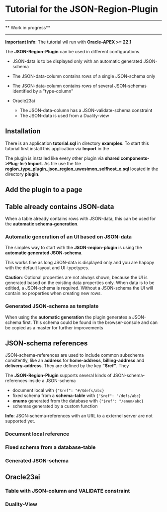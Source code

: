 # Tutorial for the **JSON-Region-Plugin**
---
** Work in progress**

---

**Important Info**:
The tutorial wil run with **Oracle-APEX >= 22.1**


The **JSON-Region-Plugin** can be used in different configurations.

- JSON-data is to be displayed only with an automatic generated JSON-schema
- The JSON-data-column contains rows of a single JSON-schema only
- The JSON-data-column contains rows of several JSON-schemas identified by a "type-column"

- Oracle23ai
  - The JSON-data-column has a JSON-validate-schema constraint
  - The JSON-data is used from a Duality-view


## Installation

There is an application **tutorial.sql** in directory **examples**.
To start this tutorial first install this application via **Import** in the 

The plugin is installed like every other plugin via **shared components->Plug-In->Import**. As file use the file **region_type_plugin_json_region_uwesimon_selfhost_e.sql** located in the directory **plugin**.

## Add the plugin to a page


## Table already contains JSON-data

When a table already contains rows with JSON-data, this can be used for the **automatic schema-generation**.

### Automatic generation of an UI based on JSON-data 

The simples way to start with the **JSON-reqion-plugin** is using the **automatic generated JSON-schema**.

This works fine as long JSON-data is displayed only and you are hapopy with the default layout and UI-typetypes. 

**Caution**:
Optional properties are not always shown, because the UI is generated based on the existing data properties only.
When data is to be editied, a JSON-schema is required.
Without a JSON-schema the UI will contain no properties when creating new rows.

### Generated JSON-schema as template

When using the **automatic generation** the plugin generates a JSON-schema first.
This schema could be found in the browser-console and can be copied as a master for further improvements

## JSON-schema references

JSON-schema-references are used to include common subschema consitently, like an **address** for **home-address**, **billing-address** and **delivery-address**. They are defined by the key **"$ref"**. They 

The **JSON-Region-Plugin** supports several kinds of JSON-schema-references inside a JSON-schema

- document local with ```{"$ref": "#/$defs/abc}```
- fixed schema from a **schema-table** with ```{"$ref": "/defs/abc}```
- **enums** generated from the database with ```{"$ref": "/enum/abc}```
- schemas generated by a custom function
 
**Info**:
JSON-schema-references with an URL to a externel server are not supported yet.

### Document local reference

### Fixed schema from a database-table

### Generated JSON-schema


## Oracle23ai

### Table with JSON-column and VALIDATE constraint

### Duality-View